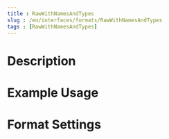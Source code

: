 ```yaml
---
title : RawWithNamesAndTypes
slug : /en/interfaces/formats/RawWithNamesAndTypes
tags : [RawWithNamesAndTypes]
---
```


# Description

# Example Usage

# Format Settings